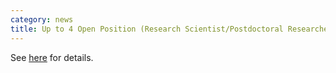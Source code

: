 ```yaml
---
category: news
title: Up to 4 Open Position (Research Scientist/Postdoctoral Researcher/Technical Staff)   
---
```


See [here](https://www.riken.jp/en/careers/researchers/20211028_5/index.html) for details.

